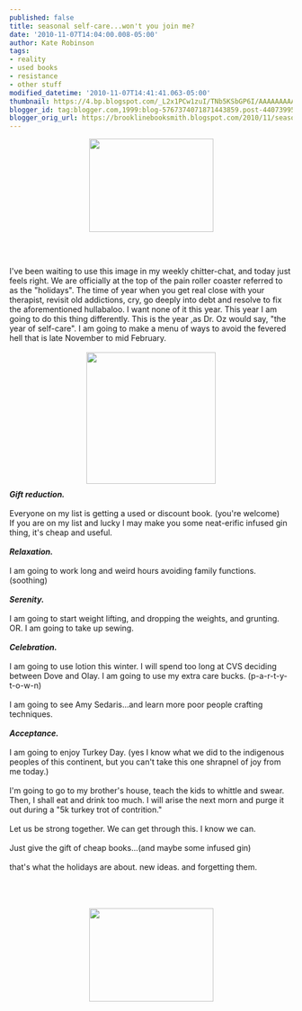 ```yaml
---
published: false
title: seasonal self-care...won't you join me?
date: '2010-11-07T14:04:00.008-05:00'
author: Kate Robinson
tags:
- reality
- used books
- resistance
- other stuff
modified_datetime: '2010-11-07T14:41:41.063-05:00'
thumbnail: https://4.bp.blogspot.com/_L2x1PCw1zuI/TNb5KSbGP6I/AAAAAAAAAJw/Qv0q9xlcGXY/s72-c/floss.bmp
blogger_id: tag:blogger.com,1999:blog-5767374071871443859.post-4407399579148893494
blogger_orig_url: https://brooklinebooksmith.blogspot.com/2010/11/seasonal-self-carewont-you-join-me.html
---
```


<img style="TEXT-ALIGN: center; MARGIN: 0px auto 10px; WIDTH: 221px; DISPLAY: block; HEIGHT: 166px; CURSOR: hand" id="BLOGGER_PHOTO_ID_5536886747038105506" border="0" alt="" src="https://4.bp.blogspot.com/_L2x1PCw1zuI/TNb5KSbGP6I/AAAAAAAAAJw/Qv0q9xlcGXY/s400/floss.bmp" /><br /><br /><br />I've been waiting to use this image in my weekly <span id="SPELLING_ERROR_0" class="blsp-spelling-error">chitter</span>-chat, and today just feels right. We are officially at the top of the pain roller coaster referred to as the "holidays". The time of year when you get real close with your therapist, revisit old addictions, cry, go deeply into debt and resolve to fix the aforementioned hullabaloo. I want none of it this year. This year I am going to do this thing differently. This is the year ,as Dr. Oz would say, "the year of self-care". I am going to make a menu of ways to avoid the fevered hell that is late November to mid February.<br /><br /><a href="https://4.bp.blogspot.com/_L2x1PCw1zuI/TNb6U4Wwi6I/AAAAAAAAAJ4/Oze0GAmd_1I/s1600/sketchysanta11.jpg"><img style="TEXT-ALIGN: center; MARGIN: 0px auto 10px; WIDTH: 230px; DISPLAY: block; HEIGHT: 234px; CURSOR: hand" id="BLOGGER_PHOTO_ID_5536888028530772898" border="0" alt="" src="https://4.bp.blogspot.com/_L2x1PCw1zuI/TNb6U4Wwi6I/AAAAAAAAAJ4/Oze0GAmd_1I/s400/sketchysanta11.jpg" /></a> <em><strong>Gift reduction.</strong></em><br /><br />Everyone on my list is getting a used or discount book. (you're welcome)<br />If you are on my list and lucky I may make you some neat-<span id="SPELLING_ERROR_1" class="blsp-spelling-error">erific</span> infused gin thing, it's cheap and useful.<br /><br /><strong><em>Relaxation.</em></strong><br /><strong><em></em></strong><br />I am going to work long and weird hours avoiding family functions. (soothing)<br /><br /><strong><em>Serenity.</em></strong><br /><strong><em></em></strong><br />I am going to start weight lifting, and dropping the weights, and grunting. OR. I am going to take up sewing.<br /><br /><strong><em>Celebration.</em></strong><br /><strong><em></em></strong><br />I am going to use lotion this winter. I will spend too long at <span id="SPELLING_ERROR_2" class="blsp-spelling-error">CVS</span> deciding between Dove and <span id="SPELLING_ERROR_3" class="blsp-spelling-error">Olay</span>. I am going to use my extra care bucks. (p-a-r-t-y-t-o-w-n)<br /><br />I am going to see Amy <span id="SPELLING_ERROR_4" class="blsp-spelling-error">Sedaris</span>...and learn more poor people crafting techniques.<br /><br /><strong><em>Acceptance.</em></strong><br /><strong><em></em></strong><br />I am going to enjoy Turkey Day. (yes I know what we did to the indigenous peoples of this continent, but you can't take this one shrapnel of joy from me today.)<br /><br />I'm going to go to my brother's house, teach the kids to whittle and swear. Then, I shall eat and drink too much. I will arise the next morn and purge it out during a "5k turkey trot of contrition."<br /><br />Let us be strong together. We can get through this. I know we can.<br /><br />Just give the gift of cheap books...(and maybe some infused gin)<br /><br />that's what the holidays are about. new ideas. and forgetting them.<br /><br /><br /><br /><div><a href="https://3.bp.blogspot.com/_L2x1PCw1zuI/TNb4p_qHBpI/AAAAAAAAAJo/62IGzwAeZ_g/s1600/book..bmp"><img style="TEXT-ALIGN: center; MARGIN: 0px auto 10px; WIDTH: 221px; DISPLAY: block; HEIGHT: 166px; CURSOR: hand" id="BLOGGER_PHOTO_ID_5536886192244983442" border="0" alt="" src="https://3.bp.blogspot.com/_L2x1PCw1zuI/TNb4p_qHBpI/AAAAAAAAAJo/62IGzwAeZ_g/s400/book..bmp" /></a></div>